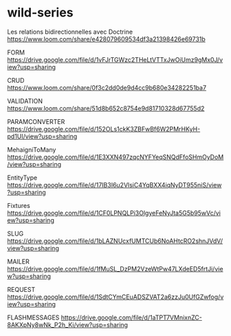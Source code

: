 # wild-series
Les relations bidirectionnelles avec Doctrine
https://www.loom.com/share/e428079609534df3a21398426e69731b

FORM
https://drive.google.com/file/d/1vFJrTGWzc2THeLtVTTxJwOiUmz9gMx0J/view?usp=sharing

CRUD
https://www.loom.com/share/0f3c2dd0de9d4cc9b680e34282251ba7

VALIDATION
https://www.loom.com/share/51d8b652c8754e9d81710328d67755d2

PARAMCONVERTER
https://drive.google.com/file/d/152OLs1ckK3ZBFwBf6W2PMrHKyH-pd1UI/view?usp=sharing

MehaigniToMany
https://drive.google.com/file/d/1E3XXN497zqcNYFYeqSNQdFfoSHmOyDoM/view?usp=sharing

EntityType
https://drive.google.com/file/d/17IB3I6u2VlsiC4YqBXX4iqNyDT955niS/view?usp=sharing

Fixtures
https://drive.google.com/file/d/1CF0LPNQLPi3OlgyeFeNyJta5G5b95wVc/view?usp=sharing

SLUG
https://drive.google.com/file/d/1bLAZNUcxfUMTCUb6NoAHtcRO2shnJVdV/view?usp=sharing

MAILER
https://drive.google.com/file/d/1fMuSL_DzPM2VzeWtPw47LXdeED5frtJi/view?usp=sharing

REQUEST
https://drive.google.com/file/d/1SdtCYmCEuADSZVAT2a6zzJu0UfGZwfog/view?usp=sharing

FLASHMESSAGES
https://drive.google.com/file/d/1aTPT7VMnixnZC-8AKXpNy8wNk_P2h_Ki/view?usp=sharing




